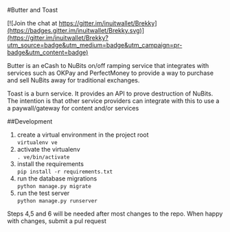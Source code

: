 #Butter and Toast

[![Join the chat at https://gitter.im/inuitwallet/Brekky](https://badges.gitter.im/inuitwallet/Brekky.svg)](https://gitter.im/inuitwallet/Brekky?utm_source=badge&utm_medium=badge&utm_campaign=pr-badge&utm_content=badge)

Butter is an eCash to NuBits on/off ramping service that integrates with services such 
as OKPay and PerfectMoney to provide a way to purchase and sell NuBits away for 
traditional exchanges.

Toast is a burn service. It provides an API to prove destruction of NuBits. The 
intention is that other service providers can integrate with this to use a a 
paywall/gateway for content and/or services

##Development  
 
1) create a virtual environment in the project root  
`virtualenv ve`  
2) activate the virtualenv  
`. ve/bin/activate`  
3) install the requirements  
`pip install -r requirements.txt`  
4) run the database migrations  
`python manage.py migrate`  
5) run the test server  
`python manage.py runserver`  
  
Steps 4,5 and 6 will be needed after most changes to the repo. 
When happy with changes, submit a pul request
